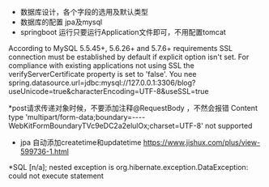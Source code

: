 * 数据库设计，各个字段的选用及默认类型
* 数据库的配置 jpa及mysql
* springboot 运行只要运行Application文件即可，不用配置tomcat





According to MySQL 5.5.45+, 5.6.26+ and 5.7.6+ requirements SSL connection must be established by default if explicit option isn't set. For compliance with existing applications not using SSL the verifyServerCertificate property is set to 'false'. You nee
spring.datasource.url=jdbc:mysql://127.0.0.1:3306/blog?useUnicode=true&characterEncoding=UTF-8&useSSL=true

*post请求传递对象时候，不要添加注释@RequestBody ，不然会报错
Content type 'multipart/form-data;boundary=----WebKitFormBoundaryTVc9eDC2a2elulOx;charset=UTF-8' not supported



* jpa 自动添加createtime和updatetime
https://www.jishux.com/plus/view-599736-1.html

*SQL [n/a]; nested exception is org.hibernate.exception.DataException: could not execute statement